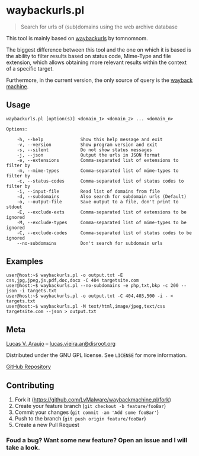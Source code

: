 # waybackurls.pl
> Search for urls of (sub)domains using the web archive database

This tool is mainly based on [waybackurls](https://github.com/tomnomnom/waybackurls) by tomnomnom.

The biggest difference between this tool and the one on which it is based is the ability to filter results based on status code, Mime-Type and file extension, which allows obtaining more relevant results within the context of a specific target.

Furthermore, in the current version, the only source of query is the [wayback machine](https://web.archive.org/).

## Usage

```
waybackurls.pl [option(s)] <domain_1> <domain_2> ... <domain_n>

Options:

    -h, --help              Show this help message and exit
    -v, --version           Show program version and exit
    -s, --silent            Do not show status messages
    -j, --json              Output the urls in JSON format
    -e, --extensions        Comma-separated list of extensions to filter by
    -m, --mime-types        Comma-separated list of mime-types to filter by
    -c, --status-codes      Comma-separated list of status codes to filter by
    -i, --input-file        Read list of domains from file
    -d, --subdomains        Also search for subdomain urls (Default)
    -o, --output-file       Save output to a file, don't print to stdout
    -E, --exclude-exts      Comma-separated list of extensions to be ignored
    -M, --exclude-types     Comma-separated list of mime-types to be ignored
    -C, --exclude-codes     Comma-separated list of status codes to be ignored
    --no-subdomains         Don't search for subdomain urls
```

## Examples

```
user@host:~$ waybackurls.pl -o output.txt -E css,jpg,jpeg,js,pdf,doc,docx -C 404 targetsite.com
user@host:~$ waybackurls.pl --no-subdomains -e php,txt,bkp -c 200 --json -i targets.txt
user@host:~$ waybackurls.pl -o output.txt -C 404,403,500 -i - < targets.txt
user@host:~$ waybackurls.pl -M text/html,image/jpeg,text/css targetsite.com --json > output.txt

```

## Meta

[Lucas V. Araujo](https://github.com/LvMalware) – lucas.vieira.ar@disroot.org

Distributed under the GNU GPL license. See ``LICENSE`` for more information.

[GitHub Repository](https://github.com/LvMalware/waybackmachine.pl)

## Contributing

1. Fork it (<https://github.com/LvMalware/waybackmachine.pl/fork>)
2. Create your feature branch (`git checkout -b feature/fooBar`)
3. Commit your changes (`git commit -am 'Add some fooBar'`)
4. Push to the branch (`git push origin feature/fooBar`)
5. Create a new Pull Request

### Foud a bug? Want some new feature? Open an issue and I will take a look.
